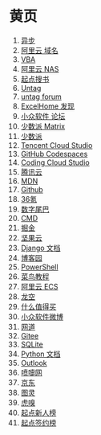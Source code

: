 # 黄页

<div id = "首"></div>
<script src = "../js/首.js"></script>

<ol>
<li><a href = "https://www.epubit.com/">异步</a></li>
<li><a href = "https://dc.console.aliyun.com/">阿里云 域名</a></li>
<li><a href = "https://learn.microsoft.com/zh-cn/office/vba/api/overview/">VBA</a></li>
<li><a href = "https://www.aliyun.com/product/nas">阿里云 NAS</a></li>
<li><a href = "https://m.qidian.com/soushu/">起点搜书</a></li>
<li><a href = "https://utgd.net/">Untag</a></li>
<li><a href = "https://forum.unt.ag/latest">untag forum</a></li>
<li><a href = "https://club.excelhome.net/forum.php?mod=guide&view=newthread&mobile=2">ExcelHome 发现</a></li>
<li><a href = "https://meta.appinn.net/">小众软件 论坛</a></li>
<li><a href = "https://sspai.com/matrix">少数派 Matrix</a></li>
<li><a href = "https://sspai.com/">少数派</a></li>
<li><a href = "https://ide.cloud.tencent.com/">Tencent Cloud Studio</a></li>
<li><a href = "https://github.com/codespaces">GitHub Codespaces</a></li>
<li><a href = "https://codecorp.cloudstudio.net/">Coding Cloud Studio</a></li>
<li><a href = "https://cloud.tencent.com/">腾讯云</a></li>
<li><a href = "https://developer.mozilla.org/zh-CN/">MDN</a></li>
<li><a href = "https://github.com/">Github</a></li>
<li><a href = "https://m.36kr.com/">36氪</a></li>
<li><a href = "https://m.dgtle.com/">数字尾巴</a></li>
<li><a href = "https://learn.microsoft.com/zh-cn/windows-server/administration/windows-commands/windows-commands">CMD</a></li>
<li><a href = "https://juejin.cn/">掘金</a></li>
<li><a href = "https://www.jianguoyun.com/">坚果云</a></li>
<li><a href = "https://docs.djangoproject.com/zh-hans/">Django 文档</a></li>
<li><a href = "https://www.cnblogs.com/">博客园</a></li>
<li><a href = "https://learn.microsoft.com/zh-cn/powershell/scripting/overview">PowerShell</a></li>
<li><a href = "https://www.runoob.com/">菜鸟教程</a></li>
<li><a href = "https://ecs.console.aliyun.com/">阿里云 ECS</a></li>
<li><a href = "https://www.lkong.com/">龙空</a></li>
<li><a href = "https://m.smzdm.com/">什么值得买</a></li>
<li><a href = "https://m.weibo.cn/u/1684197391">小众软件微博</a></li>
<li><a href = "https://wangdoc.com/">网道</a></li>
<li><a href = "https://gitee.com/">Gitee</a></li>
<li><a href = "https://www.sqlite.org/">SQLite</a></li>
<li><a href = "https://docs.python.org/zh-cn/3/">Python 文档</a></li>
<li><a href = "https://outlook.live.com/">Outlook</a></li>
<li><a href = "https://www.dapenti.com/">喷嚏网</a></li>
<li><a href = "https://m.jd.com/">京东</a></li>
<li><a href = "https://m.ituring.com.cn/">图灵</a></li>
<li><a href = "https://m.huxiu.com/">虎嗅</a></li>
<li><a href = "https://m.qidian.com/rank/newauthor/">起点新人榜</a></li>
<li><a href = "https://m.qidian.com/rank/sign/">起点签约榜</a></li></ol>